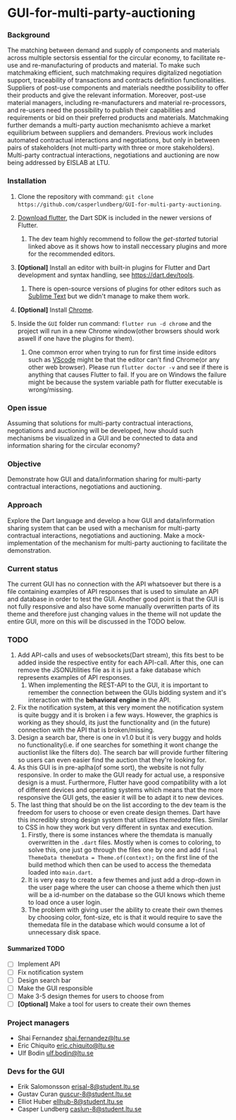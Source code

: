 # GUI-for-multi-party-auctioning
### Background 
The matching between demand and supply of components and materials across multiple sectorsis essential for the circular economy, to facilitate re-use and re-manufacturing of products and material. To make such matchmaking efficient, such matchmaking requires digitalized negotiation support, traceability of transactions and contracts definition functionalities. Suppliers of post-use components and materials needthe possibility to offer their products and give the relevant information. Moreover, post-use material managers, including re-manufacturers and material re-processors, and re-users need the possibility to publish their capabilities and requirements or bid on their preferred products and materials. Matchmaking further demands a multi-party auction mechanismto achieve a market equilibrium between suppliers and demanders. Previous work includes automated contractual interactions and negotiations, but only in between pairs of stakeholders (not multi-party with three or more stakeholders). Multi-party contractual interactions, negotiations and auctioning are now being addressed by EISLAB at LTU.  

### Installation

1. Clone the repository with command: `git clone https://github.com/casperlundberg/GUI-for-multi-party-auctioning`.

1. [Download flutter](https://flutter.dev/docs/get-started/install), the Dart SDK is included in the newer versions of Flutter.
   1. The dev team highly recommend to follow the *get-started* tutorial linked above as it shows how to install neccessary plugins and more for the recommended editors.

1. **[Optional]** Install an editor with built-in plugins for Flutter and Dart development and syntax handling, see https://dart.dev/tools.
   1. There is open-source versions of plugins for other editors such as [Sublime Text](https://www.sublimetext.com/) but we didn't manage to make them work.

1. **[Optional]** Install [Chrome](https://www.google.com/chrome/).

1. Inside the `GUI` folder run command: `flutter run -d chrome` and the project will run in a new Chrome window(other browsers should work aswell if one have the plugins for them).
   1. One common error when trying to run for first time inside editors such as [VScode](https://code.visualstudio.com/) might be that the editor can't find Chrome(or any other web browser). Please run `flutter doctor -v` and see if there is anything that causes Flutter to fail. If you are on Windows the failure might be because the system variable path for flutter executable is wrong/missing.

### Open issue 
Assuming that solutions for multi-party contractual interactions, negotiations and auctioning will be developed, how should such mechanisms be visualized in a GUI and be connected to data and information sharing for the circular economy? 

### Objective 
Demonstrate how GUI and data/information sharing for multi-party contractual interactions, negotiations and auctioning. 

### Approach 
Explore the Dart language and develop a how GUI and data/information sharing system that can be used with a mechanism for multi-party contractual interactions, negotiations and auctioning. Make a mock-implementation of the mechanism for multi-party auctioning to facilitate the demonstration. 

### Current status
The current GUI has no connection with the API whatsoever but there is a file containing examples of API responses that is used to simulate an API and database in order to test the GUI. Another good point is that the GUI is not fully responsive and also have some manually overwritten parts of its theme and therefore just changing values in the theme will not update the entire GUI, more on this will be discussed in the TODO below.

### TODO
1. Add API-calls and uses of websockets(Dart stream), this fits best to be added inside the respective entity for each API-call. After this, one can remove the JSONUtilities file as it is just a fake database which represents examples of API responses.
   1. When implementing the REST-API to the GUI, it is important to remember the connection between the GUIs bidding system and it's interaction with the **behavioral engine** in the API.
1. Fix the notification system, at this very moment the notification system is quite buggy and it is broken i a few ways. However, the graphics is working as they should, its just the functionality and (in the future) connection with the API that is broken/missing.
1. Design a search bar, there is one in v1.0 but it is very buggy and holds no functionality(i.e. if one searches for something it wont change the auctionlist like the filters do). The search bar will provide further filtering so users can even easier find the auction that they're looking for.
1.  As this GUI is in pre-aplha(of some sort), the website is not fully responsive. In order to make the GUI ready for actual use, a responsive design is a must. Furthermore, Flutter have good compatibility with a lot of different devices and operating systems which means that the more responsive the GUI gets, the easier it will be to adapt it to new devices. 
1. The last thing that should be on the list according to the dev team is the freedom for users to choose or even create design themes. Dart have this incredibly strong design system that utilizes *themedata* files. Similar to CSS in how they work but very different in syntax and execution. 
   1. Firstly, there is some instances where the themdata is manually overwritten in the `.dart` files. Mostly when is comes to coloring, to solve this, one just go through the files one by one and add `final ThemeData themeData = Theme.of(context);` on the first line of the build method which then can be used to access the themedata loaded into `main.dart`.
   1. It is very easy to create a few themes and just add a drop-down in the user page where the user can choose a theme which then just will be a id-number on the database so the GUI knows which theme to load once a user login. 
   1. The problem with giving user the ability to create their own themes by choosing color, font-size, etc is that it would require to save the themedata file in the database which would consume a lot of unnecessary disk space.

#### Summarized TODO
- [ ] Implement API
- [ ] Fix notification system
- [ ] Design search bar
- [ ] Make the GUI responsible
- [ ] Make 3-5 design themes for users to choose from
- [ ] **[Optional]** Make a tool for users to create their own themes 
 
### Project managers 
- Shai Fernandez shai.fernandez@ltu.se
- Eric Chiquito eric.chiquito@ltu.se
- Ulf Bodin ulf.bodin@ltu.se

### Devs for the GUI
- Erik Salomonsson erisal-8@student.ltu.se
- Gustav Curan guscur-8@student.ltu.se
- Elliot Huber ellhub-8@student.ltu.se
- Casper Lundberg caslun-8@student.ltu.se
